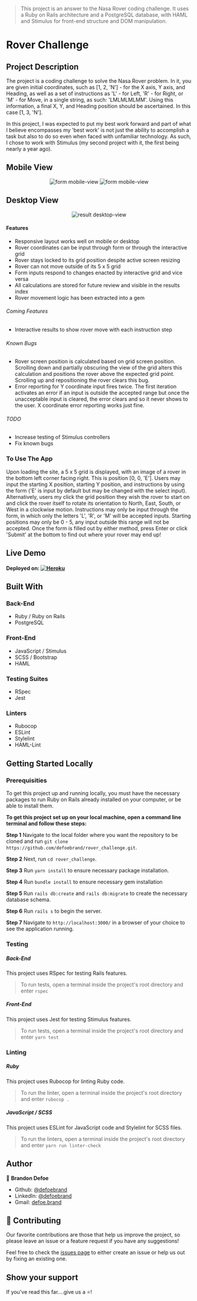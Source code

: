 > This project is an answer to the Nasa Rover coding challenge. It uses a Ruby on Rails architecture and a PostgreSQL database, with HAML and Stimulus for front-end structure and DOM manipulation.

# Rover Challenge

## Project Description

The project is a coding challenge to solve the Nasa Rover problem. In it, you are given initial coordinates, such as [1, 2, 'N'] - for the X axis, Y axis, and Heading, as well as a set of instructions as 'L' - for Left, 'R' - for Right, or 'M' - for Move, in a single string, as such: 'LMLMLMLMM'. Using this information, a final X, Y, and Heading position should be ascertained. In this case [1, 3, 'N'].

In this project, I was expected to put my best work forward and part of what I believe encompasses my 'best work' is not just the ability to accomplish a task but also to do so even when faced with unfamiliar technology. As such, I chose to work with Stimulus (my second project with it, the first being nearly a year ago).

## Mobile View
<p align='center'>
  <img src="public/screenshot1.png" alt='form mobile-view' />
  <img src="public/screenshot1-2.png" alt='form mobile-view' />
</p>

## Desktop View
<p align='center'>
  <img src="public/screenshot2.png" alt='result desktop-view' />
</p>

#### Features
-   Responsive layout works well on mobile or desktop
-   Rover coordinates can be input through form or through the interactive grid
-   Rover stays locked to its grid position despite active screen resizing
-   Rover can not move outside of its 5 x 5 grid
-   Form inputs respond to changes enacted by interactive grid and vice versa
-   All calculations are stored for future review and visible in the results index
-   Rover movement logic has been extracted into a gem

###### Coming Features
-   Interactive results to show rover move with each instruction step 

###### Known Bugs
-   Rover screen position is calculated based on grid screen position. Scrolling down and partially obscuring the view of the grid alters this calculation and positions the rover above the expected grid point. Scrolling up and repositioning the rover clears this bug.
-   Error reporting for Y coordinate input fires twice. The first iteration activates an error if an input is outside the accepted range but once the unacceptable input is cleared, the error clears and so it never shows to the user. X coordinate error reporting works just fine.

###### TODO
-   Increase testing of Stimulus controllers
-   Fix known bugs

### To Use The App
Upon loading the site, a 5 x 5 grid is displayed, with an image of a rover in the bottom left corner facing right. This is position [0, 0, 'E']. Users may input the starting X position, starting Y position, and instructions by using the form ('E' is input by default but may be changed with the select input). Alternatively, users my click the grid position they wish the rover to start on and click the rover itself to rotate its orientation to North, East, South, or West in a clockwise motion. Instructions may only be input through the form, in which only the letters 'L', 'R', or 'M' will be accepted inputs. Starting positions may only be 0 - 5, any input outside this range will not be accepted. Once the form is filled out by either method, press Enter or click 'Submit' at the bottom to find out where your rover may end up!


## Live Demo
#### Deployed on: <a href="https://https://rover-challenge.herokuapp.com/">![Heroku](https://pyheroku-badge.herokuapp.com/?app=rover-challenge&style=flat)</a>


## Built With
### Back-End
-   Ruby / Ruby on Rails
-   PostgreSQL

### Front-End
-   JavaScript / Stimulus
-   SCSS / Bootstrap
-   HAML

### Testing Suites
-   RSpec
-   Jest

### Linters
-   Rubocop
-   ESLint 
-   Stylelint 
-   HAML-Lint


## Getting Started Locally
### Prerequisities
To get this project up and running locally, you must have the necessary packages to run Ruby on Rails already installed on your computer, or be able to install them.

**To get this project set up on your local machine, open a command line terminal and follow these steps:**

**Step 1**
Navigate to the local folder where you want the repository to be cloned and run
`git clone https://github.com/defoebrand/rover_challenge.git`.<br>

**Step 2**
Next, run `cd rover_challenge`.

**Step 3**
Run `yarn install` to ensure necessary package installation.

**Step 4**
Run `bundle install` to ensure necessary gem installation

**Step 5**
Run `rails db:create` and `rails db:migrate` to create the necessary database schema.

**Step 6**
Run `rails s` to begin the server.

**Step 7**
Navigate to `http://localhost:3000/` in a browser of your choice to see the application running.

### Testing
##### Back-End
This project uses RSpec for testing Rails features.
> To run tests, open a terminal inside the project's root directory and enter `rspec`

##### Front-End
This project uses Jest for testing Stimulus features.
> To run tests, open a terminal inside the project's root directory and enter `yarn test`

### Linting
##### Ruby
This project uses Rubocop for linting Ruby code.
> To run the linter, open a terminal inside the project's root directory and enter `rubocop .`

##### JavaScript / SCSS
This project uses ESLint for JavaScript code and Stylelint for SCSS files.
> To run the linters, open a terminal inside the project's root directory and enter `yarn run linter-check`

## Author

👤 **Brandon Defoe**
-   Github: [@defoebrand](https://github.com/defoebrand)
-   LinkedIn: [@defoebrand](https://www.linkedin.com/in/defoebrand/)
-   Gmail: [defoe.brand](mailto:defoe.brand@gmail.com)

## 🤝 Contributing

Our favorite contributions are those that help us improve the project, so please leave an issue or a feature request if you have any suggestions!

Feel free to check the [issues page](https://github.com/defoebrand/rover_challenge/issues) to either create an issue or help us out by fixing an existing one.

## Show your support

If you've read this far....give us a ⭐️!